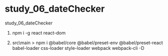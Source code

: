 # study_06_dateChecker
study_06_dateChecker

1. npm i -g react react-dom

2. src\main > npm i @babel/core @babel/preset-env @babel/preset-react babel-loader css-loader style-loader webpack webpack-cli -D
